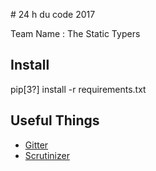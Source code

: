 # 24 h du code 2017

Team Name : The Static Typers

## Install

pip[3?] install -r requirements.txt

## Useful Things

- [Gitter](https://gitter.im/natir/24h_code_2017)
- [Scrutinizer](https://scrutinizer-ci.com/g/natir/24h_code_2017)
